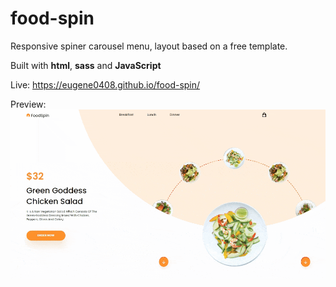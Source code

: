 # food-spin
Responsive spiner carousel menu, layout based on a free template.

Built with **html**, **sass** and **JavaScript**

Live: https://eugene0408.github.io/food-spin/

Preview:
![](foodspin-capture.gif)
